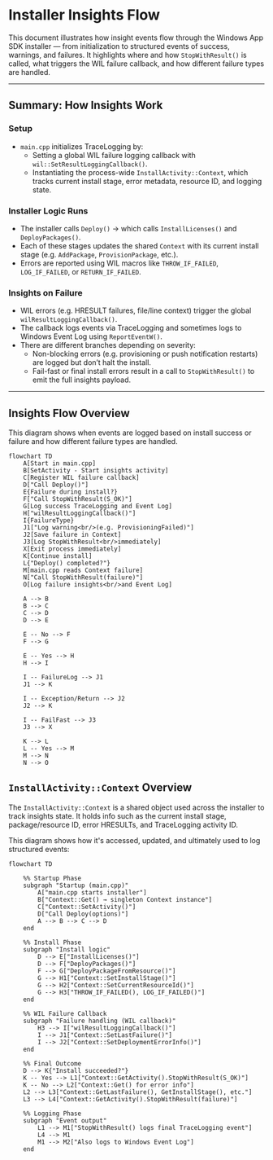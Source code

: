 # Installer Insights Flow

This document illustrates how insight events flow through the Windows App SDK installer — from
initialization to structured events of success, warnings, and failures. It highlights where and how
`StopWithResult()` is called, what triggers the WIL failure callback, and how different failure
types are handled.

---

## Summary: How Insights Work

### Setup

- `main.cpp` initializes TraceLogging by:
  - Setting a global WIL failure logging callback with `wil::SetResultLoggingCallback()`.
  - Instantiating the process-wide `InstallActivity::Context`, which tracks current install stage,
    error metadata, resource ID, and logging state.

### Installer Logic Runs

- The installer calls `Deploy()` → which calls `InstallLicenses()` and `DeployPackages()`.
- Each of these stages updates the shared `Context` with its current install stage (e.g.
  `AddPackage`, `ProvisionPackage`, etc.).
- Errors are reported using WIL macros like `THROW_IF_FAILED`, `LOG_IF_FAILED`, or
  `RETURN_IF_FAILED`.

### Insights on Failure

- WIL errors (e.g. HRESULT failures, file/line context) trigger the global
  `wilResultLoggingCallback()`.
- The callback logs events via TraceLogging and sometimes logs to Windows Event Log using
  `ReportEventW()`.
- There are different branches depending on severity:
  - Non-blocking errors (e.g. provisioning or push notification restarts) are logged but don’t halt
    the install.
  - Fail-fast or final install errors result in a call to `StopWithResult()` to emit the full
    insights payload.

---

## Insights Flow Overview
This diagram shows when events are logged based on install success or failure and how different
failure types are handled.

```mermaid
flowchart TD
    A[Start in main.cpp]
    B[SetActivity - Start insights activity]
    C[Register WIL failure callback]
    D["Call Deploy()"]
    E{Failure during install?}
    F["Call StopWithResult(S_OK)"]
    G[Log success TraceLogging and Event Log]
    H["wilResultLoggingCallback()"]
    I{FailureType}
    J1["Log warning<br/>(e.g. ProvisioningFailed)"]
    J2[Save failure in Context]
    J3[Log StopWithResult<br/>immediately]
    X[Exit process immediately]
    K[Continue install]
    L{"Deploy() completed?"}
    M[main.cpp reads Context failure]
    N["Call StopWithResult(failure)"]
    O[Log failure insights<br/>and Event Log]

    A --> B
    B --> C
    C --> D
    D --> E

    E -- No --> F
    F --> G

    E -- Yes --> H
    H --> I

    I -- FailureLog --> J1
    J1 --> K

    I -- Exception/Return --> J2
    J2 --> K

    I -- FailFast --> J3
    J3 --> X

    K --> L
    L -- Yes --> M
    M --> N
    N --> O
```
## `InstallActivity::Context` Overview

The `InstallActivity::Context` is a shared object used across the installer to track insights state.
It holds info such as the current install stage, package/resource ID, error HRESULTs, and
TraceLogging activity ID.

This diagram shows how it's accessed, updated, and ultimately used to log structured events:

```mermaid
flowchart TD

    %% Startup Phase
    subgraph "Startup (main.cpp)"
        A["main.cpp starts installer"]
        B["Context::Get() → singleton Context instance"]
        C["Context::SetActivity()"]
        D["Call Deploy(options)"]
        A --> B --> C --> D
    end

    %% Install Phase
    subgraph "Install logic"
        D --> E["InstallLicenses()"]
        D --> F["DeployPackages()"]
        F --> G["DeployPackageFromResource()"]
        G --> H1["Context::SetInstallStage()"]
        G --> H2["Context::SetCurrentResourceId()"]
        G --> H3["THROW_IF_FAILED(), LOG_IF_FAILED()"]
    end

    %% WIL Failure Callback
    subgraph "Failure handling (WIL callback)"
        H3 --> I["wilResultLoggingCallback()"]
        I --> J1["Context::SetLastFailure()"]
        I --> J2["Context::SetDeploymentErrorInfo()"]
    end

    %% Final Outcome
    D --> K{"Install succeeded?"}
    K -- Yes --> L1["Context::GetActivity().StopWithResult(S_OK)"]
    K -- No --> L2["Context::Get() for error info"]
    L2 --> L3["Context::GetLastFailure(), GetInstallStage(), etc."]
    L3 --> L4["Context::GetActivity().StopWithResult(failure)"]

    %% Logging Phase
    subgraph "Event output"
        L1 --> M1["StopWithResult() logs final TraceLogging event"]
        L4 --> M1
        M1 --> M2["Also logs to Windows Event Log"]
    end
